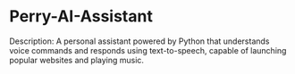# Perry-AI-Assistant
Description: A personal assistant powered by Python that understands voice commands and responds using text-to-speech, capable of launching popular websites and playing music.
